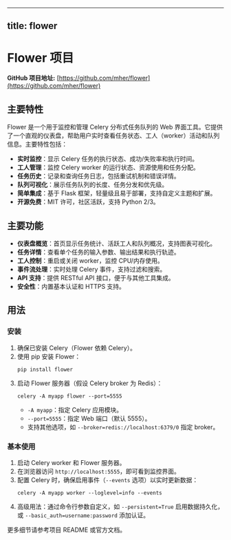 
---
title: flower
---

# Flower 项目

**GitHub 项目地址:** [https://github.com/mher/flower](https://github.com/mher/flower)

## 主要特性
Flower 是一个用于监控和管理 Celery 分布式任务队列的 Web 界面工具。它提供了一个直观的仪表盘，帮助用户实时查看任务状态、工人（worker）活动和队列信息。主要特性包括：
- **实时监控**：显示 Celery 任务的执行状态、成功/失败率和执行时间。
- **工人管理**：监控 Celery worker 的运行状态、资源使用和任务分配。
- **任务历史**：记录和查询任务日志，包括重试机制和错误详情。
- **队列可视化**：展示任务队列的长度、任务分发和优先级。
- **简单集成**：基于 Flask 框架，轻量级且易于部署，支持自定义主题和扩展。
- **开源免费**：MIT 许可，社区活跃，支持 Python 2/3。

## 主要功能
- **仪表盘概览**：首页显示任务统计、活跃工人和队列概况，支持图表可视化。
- **任务详情**：查看单个任务的输入参数、输出结果和执行轨迹。
- **工人控制**：重启或关闭 worker，监控 CPU/内存使用。
- **事件流处理**：实时处理 Celery 事件，支持过滤和搜索。
- **API 支持**：提供 RESTful API 接口，便于与其他工具集成。
- **安全性**：内置基本认证和 HTTPS 支持。

## 用法
### 安装
1. 确保已安装 Celery（Flower 依赖 Celery）。
2. 使用 pip 安装 Flower：
   ```
   pip install flower
   ```
3. 启动 Flower 服务器（假设 Celery broker 为 Redis）：
   ```
   celery -A myapp flower --port=5555
   ```
   - `-A myapp`：指定 Celery 应用模块。
   - `--port=5555`：指定 Web 端口（默认 5555）。
   - 支持其他选项，如 `--broker=redis://localhost:6379/0` 指定 broker。

### 基本使用
1. 启动 Celery worker 和 Flower 服务器。
2. 在浏览器访问 `http://localhost:5555`，即可看到监控界面。
3. 配置 Celery 时，确保启用事件（`--events` 选项）以实时更新数据：
   ```
   celery -A myapp worker --loglevel=info --events
   ```
4. 高级用法：通过命令行参数自定义，如 `--persistent=True` 启用数据持久化，或 `--basic_auth=username:password` 添加认证。

更多细节请参考项目 README 或官方文档。